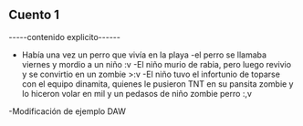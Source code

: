 ## Cuento 1
-----contenido explicito------
- Había una vez un perro que vivía en la playa
-el perro se llamaba viernes y mordio a un niño :v
-El niño murio de rabia, pero luego revivio y se convirtio en un zombie >:v
-El niño tuvo el infortunio de toparse con el equipo dinamita, quienes le pusieron TNT en su pansita zombie y lo hiceron volar en mil y un pedasos de niño zombie perro :,v

-Modificación de ejemplo DAW
